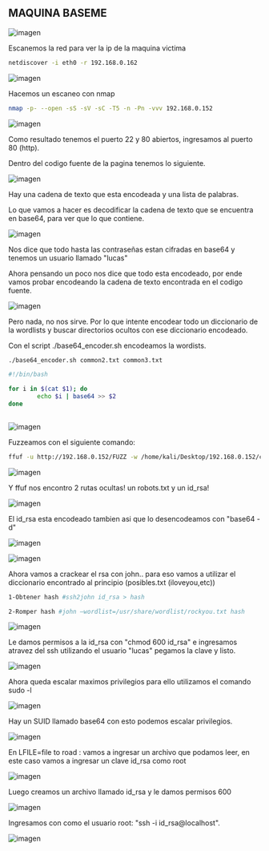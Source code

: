 ## MAQUINA BASEME

![imagen](https://github.com/Qu0kk4/Quokka/blob/main/HackMyVm/image/Screenshot%202024-03-17%20205426.png)

Escanemos la red para ver la ip de la maquina victima

```bash
netdiscover -i eth0 -r 192.168.0.162
```
![imagen](https://github.com/Qu0kk4/Quokka/blob/main/HackMyVm/image/Screenshot%202024-03-17%20192319.png)

Hacemos un escaneo con nmap 

```bash
nmap -p- --open -sS -sV -sC -T5 -n -Pn -vvv 192.168.0.152
```
![imagen](https://github.com/Qu0kk4/Quokka/blob/main/HackMyVm/image/Screenshot%202024-03-17%20192433.png)

Como resultado tenemos el puerto 22 y 80 abiertos, ingresamos al puerto 80 (http).

Dentro del codigo fuente de la pagina tenemos lo siguiente.

![imagen](https://github.com/Qu0kk4/Quokka/blob/main/HackMyVm/image/Screenshot%202024-03-17%20194300.png)

Hay una cadena de texto que esta encodeada y una lista de palabras.

Lo que vamos a hacer es decodificar la cadena de texto que se encuentra en base64, para ver que lo que contiene.

![imagen](https://github.com/Qu0kk4/Quokka/blob/main/HackMyVm/image/Screenshot%202024-03-17%20194448.png)

Nos dice que todo hasta las contraseñas estan cifradas en base64 y tenemos un usuario llamado "lucas"

Ahora pensando un poco nos dice que todo esta encodeado, por ende vamos probar encodeando la cadena de texto encontrada en el codigo fuente.

![imagen](https://github.com/Qu0kk4/Quokka/blob/main/HackMyVm/image/Screenshot%202024-03-18%20155527.png)

Pero nada, no nos sirve. Por lo que intente encodear todo un diccionario de la wordlists y buscar directorios ocultos con ese diccionario encodeado.

Con el script ./base64_encoder.sh encodeamos la wordists.

```bash
./base64_encoder.sh common2.txt common3.txt

#!/bin/bash

for i in $(cat $1); do
        echo $i | base64 >> $2
done
        
```
![imagen](https://github.com/Qu0kk4/Quokka/blob/main/HackMyVm/image/Screenshot%202024-03-17%20201619.png)

Fuzzeamos con el siguiente comando:

```bash
ffuf -u http://192.168.0.152/FUZZ -w /home/kali/Desktop/192.168.0.152/common3.txt -fc 403
```

![imagen](https://github.com/Qu0kk4/Quokka/blob/main/HackMyVm/image/Screenshot%202024-03-17%20201632.png)

Y ffuf nos encontro 2 rutas ocultas! un robots.txt y un id_rsa!

![imagen](https://github.com/Qu0kk4/Quokka/blob/main/HackMyVm/image/Screenshot%202024-03-17%20201604.png)

El id_rsa esta encodeado tambien asi que lo desencodeamos con "base64 -d"

![imagen](https://github.com/Qu0kk4/Quokka/blob/main/HackMyVm/image/Screenshot%202024-03-17%20202002.png)

![imagen](https://github.com/Qu0kk4/Quokka/blob/main/HackMyVm/image/Screenshot%202024-03-17%20202018.png)

Ahora vamos a crackear el rsa con john.. para eso vamos a utilizar el diccionario encontrado al principio (posibles.txt (iloveyou,etc))

```bash
1-Obtener hash #ssh2john id_rsa > hash 

2-Romper hash #john –wordlist=/usr/share/wordlist/rockyou.txt hash
```

![imagen](https://github.com/Qu0kk4/Quokka/blob/main/HackMyVm/image/Screenshot%202024-03-17%20203415.png)

Le damos permisos a la id_rsa con "chmod 600 id_rsa" e ingresamos atravez del ssh utilizando el usuario "lucas" pegamos la clave y listo.

![imagen](https://github.com/Qu0kk4/Quokka/blob/main/HackMyVm/image/Screenshot%202024-03-17%20203947.png)

Ahora queda escalar maximos privilegios para ello utilizamos el comando sudo -l

![imagen](https://github.com/Qu0kk4/Quokka/blob/main/HackMyVm/image/Screenshot%202024-03-17%20204111.png)

Hay un SUID llamado base64 con esto podemos escalar privilegios.

![imagen](https://github.com/Qu0kk4/Quokka/blob/main/HackMyVm/image/Screenshot%202024-03-17%20205158.png)

En LFILE=file to road : vamos a ingresar un archivo que podamos leer, en este caso vamos a ingresar un clave id_rsa como root

![imagen](https://github.com/Qu0kk4/Quokka/blob/main/HackMyVm/image/Screenshot%202024-03-17%20205140.png)

Luego creamos un archivo llamado id_rsa y le damos permisos 600 

![imagen](https://github.com/Qu0kk4/Quokka/blob/main/HackMyVm/image/Screenshot%202024-03-17%20205227.png)

Ingresamos con como el usuario root: "ssh -i id_rsa@localhost".

![imagen](https://github.com/Qu0kk4/Quokka/blob/main/HackMyVm/image/Screenshot%202024-03-17%20205241.png)
